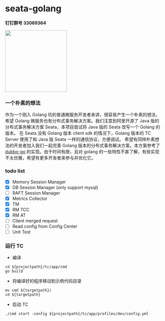 # seata-golang

**钉钉群号 33069364**

<img src="https://github.com/opentrx/seata-golang/blob/dev/docs/pics/33069364.png" width="200px" />


### 一个朴素的想法
作为一个刚入 Golang 坑的普通微服务开发者来讲，很容易产生一个朴素的想法，希望 Golang 微服务也有分布式事务解决方案。我们注意到阿里开源了 Java 版的分布式事务解决方案 Seata，本项目尝试将 Java 版的 Seata 改写一个 Golang 的版本。
在 Seata 没有 Golang 版本 client sdk 的情况下，Golang 版本的 TC Server 使用了和 Java 版 Seata 一样的通信协议，方便调试。
希望有同样朴素想法的开发者加入我们一起完善 Golang 版本的分布式事务解决方案。本方案参考了 [dubbo-go](#https://github.com/apache/dubbo-go) 的实现。由于时间有限，且对 golang 的一些特性不甚了解，有些实现不太优雅，希望有更多开发者来参与并优化它。

### todo list
- [X] Memory Session Manager
- [X] DB Session Manager (only support mysql) 
- [ ] RAFT Session Manager  
- [X] Metrics Collector
- [X] TM
- [X] RM TCC
- [X] RM AT
- [ ] Client merged request
- [ ] Read config from Config Center
- [ ] Unit Test

### 运行 TC

+ 编译
```
cd ${projectpath}/tc/app/cmd
go build
```

+ 将编译好的程序移动到示例代码目录

```
mv cmd ${targetpath}/
cd ${targetpath}
```

+ 启动 TC

```
./cmd start -config ${projectpath}/tc/app/profiles/dev/config.yml
```
